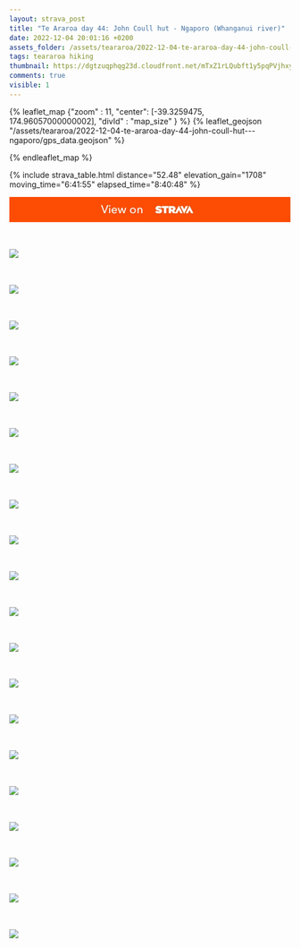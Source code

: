 ```yaml
---
layout: strava_post
title: "Te Araroa day 44: John Coull hut - Ngaporo (Whanganui river)"
date: 2022-12-04 20:01:16 +0200
assets_folder: /assets/teararoa/2022-12-04-te-araroa-day-44-john-coull-hut---ngaporo
tags: teararoa hiking
thumbnail: https://dgtzuqphqg23d.cloudfront.net/mTxZ1rLQubft1y5pqPVjhxyg6mMU-hVHXLTuPjATKt8-1024x768.jpg
comments: true
visible: 1
---
```



{% leaflet_map {"zoom" : 11,
                  "center": [-39.3259475, 174.96057000000002],
                 "divId" : "map_size" } %}
    {% leaflet_geojson "/assets/teararoa/2022-12-04-te-araroa-day-44-john-coull-hut---ngaporo/gps_data.geojson" %}

{% endleaflet_map %}





{% include strava_table.html distance="52.48" elevation_gain="1708" moving_time="6:41:55" elapsed_time="8:40:48" %}

[![](/assets/strava.jpg)](https://www.strava.com/activities/8221888773)


<br />

![](https://dgtzuqphqg23d.cloudfront.net/mTxZ1rLQubft1y5pqPVjhxyg6mMU-hVHXLTuPjATKt8-1024x768.jpg)


<br />

![](https://dgtzuqphqg23d.cloudfront.net/uv6mEcMQa0jji9uaPUvVn_SoBN8HTvZhETw7oux8AzI-1024x768.jpg)


<br />

![](https://dgtzuqphqg23d.cloudfront.net/ckWKvHUXwQ6MbmOa-ZXhivywFDnGo5PntK6E0TNotXg-1024x768.jpg)


<br />

![](https://dgtzuqphqg23d.cloudfront.net/2HgGugYH1bOtJJk7I4KO7wSBu6vy5An3RtVM1kjdj9Q-1024x768.jpg)


<br />

![](https://dgtzuqphqg23d.cloudfront.net/dMpu1qCayGgSWgUUllRX3nMeI8ngXn_Rti0TN05o8ss-1024x768.jpg)


<br />

![](https://dgtzuqphqg23d.cloudfront.net/sxcx303Bm8KUaDG25GR3DgCnOmY21tuS1_VL5FxSv9Q-1024x768.jpg)


<br />

![](https://dgtzuqphqg23d.cloudfront.net/JlavV6oNgqdpUHAEjz7dM61nUu3sGpc9uYqthDYyBnY-1024x768.jpg)


<br />

![](https://dgtzuqphqg23d.cloudfront.net/uunyb4Qx_IrrmaiP6RSco7ZUOEDRcN5EETs2dN2M-0c-768x1024.jpg)


<br />

![](https://dgtzuqphqg23d.cloudfront.net/pdxDTrJmVZFxdaCCQH6eE9yT67FudEorfM7wRxC3uIo-768x1024.jpg)


<br />

![](https://dgtzuqphqg23d.cloudfront.net/bJbky0YPbYiAnyTxE-rRZDOGXf9QmBIobfKIR9Ls93c-1024x768.jpg)


<br />

![](https://dgtzuqphqg23d.cloudfront.net/qi7--nYOZ-Ud2fuDmqG-IBoPhvnEiq-gRvR-UolZTeA-1024x768.jpg)


<br />

![](https://dgtzuqphqg23d.cloudfront.net/I3bLtO8mozS8PqLhXjFq_2uSiWydiNlfcEzH-NlFblI-768x1024.jpg)


<br />

![](https://dgtzuqphqg23d.cloudfront.net/PIWtY8q8xyoVRx2RW5I4mYLM_11lBHGvUjAITFNq17M-768x1024.jpg)


<br />

![](https://dgtzuqphqg23d.cloudfront.net/yyUYcIgJZ-nVNJuplkkc_uEW0FNBdcQ96mJfFa-gvfM-768x1024.jpg)


<br />

![](https://dgtzuqphqg23d.cloudfront.net/f1S0RHBTmBQy-02TWVhDVu2-DBM0WS7sh-_eBVUzH60-1024x768.jpg)


<br />

![](https://dgtzuqphqg23d.cloudfront.net/VmBnEPhY8kvKh6IgT-m9WPI3MMBu_gcF6-ehKhBqoFM-768x1024.jpg)


<br />

![](https://dgtzuqphqg23d.cloudfront.net/pilZTm1h9CbKYIy5kb_ZQ3fletDgDYnQmQ75f9Zf__U-768x1024.jpg)


<br />

![](https://dgtzuqphqg23d.cloudfront.net/1jsdfnGwhsSB-3qcbUynpDUeFzlcR7yVvSm-XvG4PSw-768x1024.jpg)


<br />

![](https://dgtzuqphqg23d.cloudfront.net/9fK2Lvi53ZtiR0xSKL91gqUcScllUHwAGA4jcM1wO_s-768x1024.jpg)


<br />

![](https://dgtzuqphqg23d.cloudfront.net/a-QNdYZor-cBlTrYCJaFWiYVWcWeieDw9x9-0ZsBEk4-1024x768.jpg)
